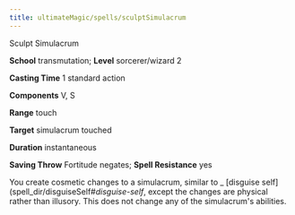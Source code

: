 ```yaml
---
title: ultimateMagic/spells/sculptSimulacrum
---
```

Sculpt Simulacrum

**School** transmutation; **Level** sorcerer/wizard 2

**Casting Time** 1 standard action

**Components** V, S

**Range** touch

**Target** simulacrum touched

**Duration** instantaneous

**Saving Throw** Fortitude negates; **Spell Resistance** yes

You create cosmetic changes to a simulacrum, similar to _ [disguise self](spell_dir/disguiseSelf#_disguise-self_, except the changes are physical rather than illusory. This does not change any of the simulacrum's abilities.

